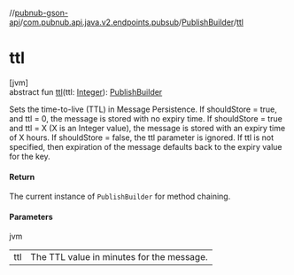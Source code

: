 //[pubnub-gson-api](../../../index.md)/[com.pubnub.api.java.v2.endpoints.pubsub](../index.md)/[PublishBuilder](index.md)/[ttl](ttl.md)

# ttl

[jvm]\
abstract fun [ttl](ttl.md)(ttl: [Integer](https://docs.oracle.com/javase/8/docs/api/java/lang/Integer.html)): [PublishBuilder](index.md)

Sets the time-to-live (TTL) in Message Persistence. If shouldStore = true, and ttl = 0, the message is stored with no expiry time. If shouldStore = true and ttl = X (X is an Integer value), the message is stored with an expiry time of X hours. If shouldStore = false, the ttl parameter is ignored. If ttl is not specified, then expiration of the message defaults back to the expiry value for the key.

#### Return

The current instance of `PublishBuilder` for method chaining.

#### Parameters

jvm

| | |
|---|---|
| ttl | The TTL value in minutes for the message. |
